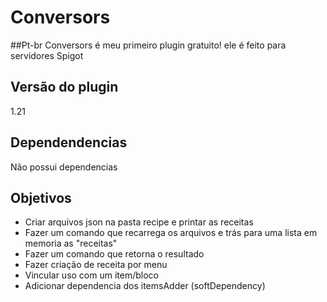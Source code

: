 # Conversors

##Pt-br
Conversors é meu primeiro plugin gratuito! ele é feito para servidores Spigot

## Versão do plugin
1.21

## Dependendencias
Não possui dependencias

## Objetivos
- Criar arquivos json na pasta recipe e printar as receitas 
- Fazer um comando que recarrega os arquivos e trás para uma lista em memoria as "receitas"
- Fazer um comando que retorna o resultado
- Fazer criação de receita por menu
- Vincular uso com um item/bloco
- Adicionar dependencia dos itemsAdder (softDependency)
